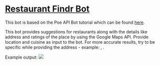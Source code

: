 # [Restaurant Findr Bot](https://poe.com/RestaurantFindr)

This bot is based on the Poe API Bot tutorial which can be found [here](https://developer.poe.com/api-bots/quick-start).

This bot provides suggestions for restaurants along with the details like address and ratings of the place by using the Google Maps API. Provide location and cuisine as input to the bot. For more accurate results, try to be specific while providing the address - example: <city>, <state>.

Example output:
![](https://drive.google.com/uc?id=1coFAOZsxoEWHuH9VAgazy5caEvk26eIs)
